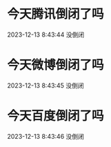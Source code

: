 # 今天腾讯倒闭了吗

2023-12-13 8:43:44 没倒闭

# 今天微博倒闭了吗

2023-12-13 8:43:45 没倒闭

# 今天百度倒闭了吗

2023-12-13 8:43:46 没倒闭

